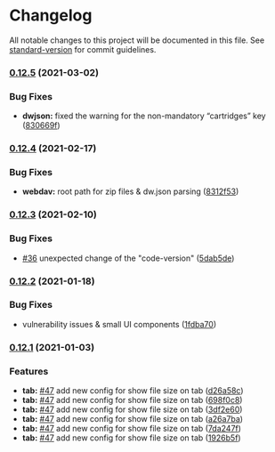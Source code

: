 # Changelog

All notable changes to this project will be documented in this file. See [standard-version](https://github.com/conventional-changelog/standard-version) for commit guidelines.

### [0.12.5](https://github.com/matteobertoldo/atomforce/compare/v0.12.4...v0.12.5) (2021-03-02)


### Bug Fixes

* **dwjson:** fixed the warning for the non-mandatory “cartridges” key ([830669f](https://github.com/matteobertoldo/atomforce/commit/830669f69cc8480785a316d5014091d30eff7b67))

### [0.12.4](https://github.com/matteobertoldo/atomforce/compare/v0.12.3...v0.12.4) (2021-02-17)


### Bug Fixes

* **webdav:** root path for zip files & dw.json parsing ([8312f53](https://github.com/matteobertoldo/atomforce/commit/8312f536d29e68adb50ee25679f7605790ac8790))

### [0.12.3](https://github.com/matteobertoldo/atomforce/compare/v0.12.2...v0.12.3) (2021-02-10)


### Bug Fixes

* [#36](https://github.com/matteobertoldo/atomforce/issues/36) unexpected change of the "code-version" ([5dab5de](https://github.com/matteobertoldo/atomforce/commit/5dab5de31e2f94e3acd47f3c5e3d426396a2f1a1))

### [0.12.2](https://github.com/matteobertoldo/atomforce/compare/v0.12.1...v0.12.2) (2021-01-18)


### Bug Fixes

* vulnerability issues & small UI components ([1fdba70](https://github.com/matteobertoldo/atomforce/commit/1fdba70c2d0fea9ebdd51c22d9e830af7ef8b89d))

### [0.12.1](https://github.com/matteobertoldo/atomforce/compare/v0.12.0...v0.12.1) (2021-01-03)


### Features

* **tab:** [#47](https://github.com/matteobertoldo/atomforce/issues/47) add new config for show file size on tab ([d26a58c](https://github.com/matteobertoldo/atomforce/commit/d26a58cdca38ca402c62a15edc448442430632b2))
* **tab:** [#47](https://github.com/matteobertoldo/atomforce/issues/47) add new config for show file size on tab ([698f0c8](https://github.com/matteobertoldo/atomforce/commit/698f0c8735380b2300d456daf3bf901a3a601100))
* **tab:** [#47](https://github.com/matteobertoldo/atomforce/issues/47) add new config for show file size on tab ([3df2e60](https://github.com/matteobertoldo/atomforce/commit/3df2e607e63a33d03ca4cdeea3442042563ab0c7))
* **tab:** [#47](https://github.com/matteobertoldo/atomforce/issues/47) add new config for show file size on tab ([a26a7ba](https://github.com/matteobertoldo/atomforce/commit/a26a7ba32c430a19e6c3802b3ef03d5247dfa8ce))
* **tab:** [#47](https://github.com/matteobertoldo/atomforce/issues/47) add new config for show file size on tab ([7da247f](https://github.com/matteobertoldo/atomforce/commit/7da247f1f38ff6d0f60e2b6a2f27184dd7bb6f6a))
* **tab:** [#47](https://github.com/matteobertoldo/atomforce/issues/47) add new config for show file size on tab ([1926b5f](https://github.com/matteobertoldo/atomforce/commit/1926b5f9272dbfc49b22ac89395f4b8b92a01da2))
